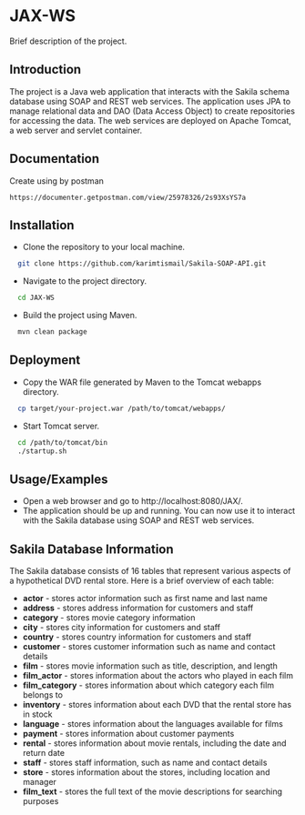 # JAX-WS
Brief description of the project.

## Introduction
The project is a Java web application that interacts with the Sakila schema database using SOAP and REST web services. The application uses JPA to manage relational data and DAO (Data Access Object) to create repositories for accessing the data. The web services are deployed on Apache Tomcat, a web server and servlet container.

## Documentation
Create using by postman
```
https://documenter.getpostman.com/view/25978326/2s93XsYS7a
``` 

## Installation
- Clone the repository to your local machine.

```bash
  git clone https://github.com/karimtismail/Sakila-SOAP-API.git
```

- Navigate to the project directory.
```bash    
  cd JAX-WS
```

- Build the project using Maven.
```bash
  mvn clean package
````

## Deployment

- Copy the WAR file generated by Maven to the Tomcat webapps directory.

```bash
  cp target/your-project.war /path/to/tomcat/webapps/
```

- Start Tomcat server.
```bash
  cd /path/to/tomcat/bin
  ./startup.sh
```

## Usage/Examples

- Open a web browser and go to http://localhost:8080/JAX/.
- The application should be up and running. You can now use it to interact with the Sakila database using SOAP and REST web services.

## Sakila Database Information
The Sakila database consists of 16 tables that represent various aspects of a hypothetical DVD rental store. Here is a brief overview of each table:
- **actor** - stores actor information such as first name and last name
- **address** - stores address information for customers and staff
- **category** - stores movie category information
- **city** - stores city information for customers and staff
- **country** - stores country information for customers and staff
- **customer** - stores customer information such as name and contact details
- **film** - stores movie information such as title, description, and length
- **film_actor** - stores information about the actors who played in each film
- **film_category** - stores information about which category each film belongs to
- **inventory** - stores information about each DVD that the rental store has in stock
- **language** - stores information about the languages available for films
- **payment** - stores information about customer payments
- **rental** - stores information about movie rentals, including the date and return date
- **staff** - stores staff information, such as name and contact details
- **store** - stores information about the stores, including location and manager
- **film_text** - stores the full text of the movie descriptions for searching purposes
